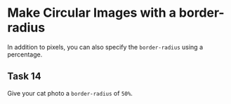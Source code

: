 # Make Circular Images with a border-radius
In addition to pixels, you can also specify the `border-radius` using a percentage.

## Task 14
Give your cat photo a `border-radius` of `50%`.

